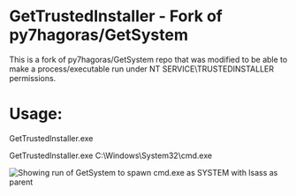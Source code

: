# GetTrustedInstaller - Fork of py7hagoras/GetSystem
This is a fork of py7hagoras/GetSystem repo that was modified to be able to make a process/executable run under NT SERVICE\TRUSTEDINSTALLER permissions. 

# Usage: 

GetTrustedInstaller.exe <absolute path of executable to run> <SYSTEM process to spoof as parent>
  
GetTrustedInstaller.exe C:\Windows\System32\cmd.exe

![Showing run of GetSystem to spawn cmd.exe as SYSTEM with lsass as parent](https://github.com/py7hagoras/GetSystem/raw/master/GetTrustedInstaller.PNG)




